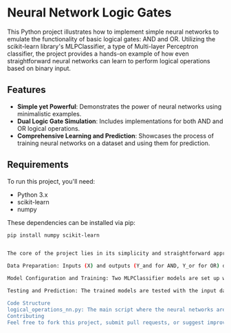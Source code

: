# Neural Network Logic Gates

This Python project illustrates how to implement simple neural networks to emulate the functionality of basic logical gates: AND and OR. Utilizing the scikit-learn library's MLPClassifier, a type of Multi-layer Perceptron classifier, the project provides a hands-on example of how even straightforward neural networks can learn to perform logical operations based on binary input.

## Features

- **Simple yet Powerful**: Demonstrates the power of neural networks using minimalistic examples.
- **Dual Logic Gate Simulation**: Includes implementations for both AND and OR logical operations.
- **Comprehensive Learning and Prediction**: Showcases the process of training neural networks on a dataset and using them for prediction.

## Requirements

To run this project, you'll need:

- Python 3.x
- scikit-learn
- numpy

These dependencies can be installed via pip:

```bash
pip install numpy scikit-learn


The core of the project lies in its simplicity and straightforward approach:

Data Preparation: Inputs (X) and outputs (Y_and for AND, Y_or for OR) datasets are prepared to represent all possible combinations of binary inputs and their respective logical outputs.

Model Configuration and Training: Two MLPClassifier models are set up with specific configurations—using a single hidden layer with one neuron, the stochastic gradient descent solver, and an identity activation function. Each model is then trained on its corresponding dataset.

Testing and Prediction: The trained models are tested with the input dataset to predict the outcomes of the AND and OR operations, demonstrating the neural networks' ability to learn and mimic these logical functions.

Code Structure
logical_operations_nn.py: The main script where the neural networks are defined, trained, and evaluated.
Contributing
Feel free to fork this project, submit pull requests, or suggest improvements via issues.
